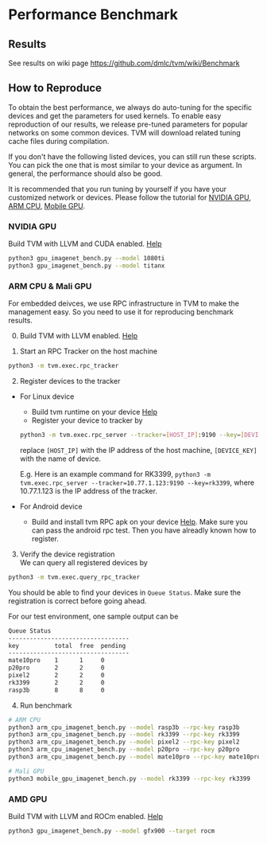 # Performance Benchmark

## Results

See results on wiki page https://github.com/dmlc/tvm/wiki/Benchmark

## How to Reproduce

To obtain the best performance, we always do auto-tuning for the specific devices and get
the parameters for used kernels. To enable easy reproduction of our results, we release
pre-tuned parameters for popular networks on some common devices.
TVM will download related tuning cache files during compilation.

If you don't have the following listed devices, you can still run these scripts.
You can pick the one that is most similar to your device as argument.
In general, the performance should also be good.

It is recommended that you run tuning by yourself if you have your customized network or devices.
Please follow the tutorial for
[NVIDIA GPU](https://docs.tvm.ai/tutorials/autotvm/tune_nnvm_cuda.html),
[ARM CPU](https://docs.tvm.ai/tutorials/autotvm/tune_nnvm_arm.html),
[Mobile GPU](https://docs.tvm.ai/tutorials/autotvm/tune_nnvm_mobile_gpu.html).

### NVIDIA GPU

Build TVM with LLVM and CUDA enabled. [Help](https://docs.tvm.ai/install/from_source.html)

```bash
python3 gpu_imagenet_bench.py --model 1080ti
python3 gpu_imagenet_bench.py --model titanx
```

### ARM CPU & Mali GPU
For embedded deivces, we use RPC infrastructure in TVM to make the management easy.
So you need to use it for reproducing benchmark results.

0. Build TVM with LLVM enabled. [Help](https://docs.tvm.ai/install/from_source.html)

1. Start an RPC Tracker on the host machine
```bash
python3 -m tvm.exec.rpc_tracker
```

2. Register devices to the tracker
* For Linux device
  * Build tvm runtime on your device [Help](https://docs.tvm.ai/tutorials/nnvm/deploy_model_on_rasp.html#build-tvm-runtime-on-device)
  * Register your device to tracker by
  ```bash
  python3 -m tvm.exec.rpc_server --tracker=[HOST_IP]:9190 --key=[DEVICE_KEY]
  ```
  replace `[HOST_IP]` with the IP address of the host machine, `[DEVICE_KEY]` with the name of device.
  
  E.g. Here is an example command for RK3399,
  `python3 -m tvm.exec.rpc_server --tracker=10.77.1.123:9190 --key=rk3399`, where 10.77.1.123 is the IP address of the tracker.

* For Android device
   * Build and install tvm RPC apk on your device [Help](https://github.com/dmlc/tvm/tree/master/apps/android_rpc).
     Make sure you can pass the android rpc test. Then you have alreadly known how to register.

3. Verify the device registration  
  We can query all registered devices by
  ```bash
  python3 -m tvm.exec.query_rpc_tracker
  ```
  You should be able to find your devices in `Queue Status`. Make sure the registration is correct before going ahead.

  For our test environment, one sample output can be 
  ```bash
  Queue Status                
  ----------------------------------
  key          total  free  pending    
  ----------------------------------
  mate10pro    1      1     0
  p20pro       2      2     0 
  pixel2       2      2     0
  rk3399       2      2     0
  rasp3b       8      8     0
  ```

4. Run benchmark  
  ```bash
  # ARM CPU
  python3 arm_cpu_imagenet_bench.py --model rasp3b --rpc-key rasp3b
  python3 arm_cpu_imagenet_bench.py --model rk3399 --rpc-key rk3399
  python3 arm_cpu_imagenet_bench.py --model pixel2 --rpc-key pixel2
  python3 arm_cpu_imagenet_bench.py --model p20pro --rpc-key p20pro
  python3 arm_cpu_imagenet_bench.py --model mate10pro --rpc-key mate10pro  

  # Mali GPU
  python3 mobile_gpu_imagenet_bench.py --model rk3399 --rpc-key rk3399
  ```

### AMD GPU

Build TVM with LLVM and ROCm enabled. [Help](https://docs.tvm.ai/install/from_source.html)
```bash
python3 gpu_imagenet_bench.py --model gfx900 --target rocm
```
